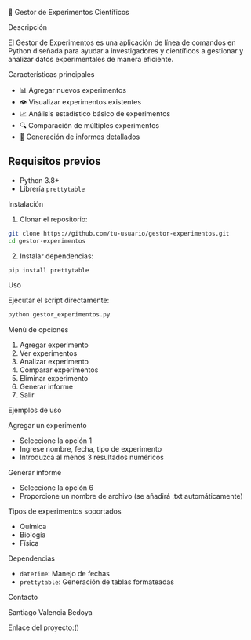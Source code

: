 🔬 Gestor de Experimentos Científicos

Descripción

El Gestor de Experimentos es una aplicación de línea de comandos en Python diseñada para ayudar a investigadores y científicos a gestionar y analizar datos experimentales de manera eficiente.

Características principales

- 📊 Agregar nuevos experimentos
- 👁️ Visualizar experimentos existentes
- 📈 Análisis estadístico básico de experimentos
- 🔍 Comparación de múltiples experimentos
- 📝 Generación de informes detallados

## Requisitos previos

- Python 3.8+
- Librería `prettytable`

Instalación

1. Clonar el repositorio:
```bash
git clone https://github.com/tu-usuario/gestor-experimentos.git
cd gestor-experimentos
```

2. Instalar dependencias:
```bash
pip install prettytable
```

Uso

Ejecutar el script directamente:

```bash
python gestor_experimentos.py
```

Menú de opciones

1. Agregar experimento
2. Ver experimentos
3. Analizar experimento
4. Comparar experimentos
5. Eliminar experimento
6. Generar informe
7. Salir

Ejemplos de uso

Agregar un experimento
- Seleccione la opción 1
- Ingrese nombre, fecha, tipo de experimento
- Introduzca al menos 3 resultados numéricos

Generar informe
- Seleccione la opción 6
- Proporcione un nombre de archivo (se añadirá .txt automáticamente)

Tipos de experimentos soportados
- Química
- Biología
- Física

Dependencias

- `datetime`: Manejo de fechas
- `prettytable`: Generación de tablas formateadas

Contacto

Santiago Valencia Bedoya 

Enlace del proyecto:()

